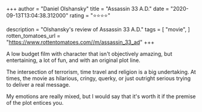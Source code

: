 +++
author = "Daniel Olshansky"
title = "Assassin 33 A.D."
date = "2020-09-13T13:04:38.312000"
rating = "⭐⭐⭐⭐"

description = "Olshansky's review of Assassin 33 A.D."
tags = [
    "movie",
]
rotten_tomatoes_url = "https://www.rottentomatoes.com//m/assassin_33_ad"
+++

A low budget film with character that isn't objectively amazing, but entertaining, a lot of fun, and with an original plot line.

The intersection of terrorism, time travel and religion is a big undertaking. At times, the movie as hilarious, cringy, querky, or just outright serious trying to deliver a real message.

My emotions are really mixed, but I would say that it's worth it if the premise of the plot entices you.

